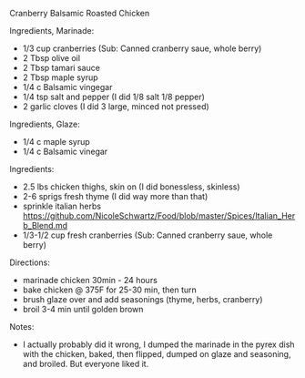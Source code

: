 Cranberry Balsamic Roasted Chicken

Ingredients, Marinade:
* 1/3 cup cranberries (Sub: Canned cranberry saue, whole berry)
* 2 Tbsp olive oil
* 2 Tbsp tamari sauce
* 2 Tbsp maple syrup
* 1/4 c Balsamic vingegar
* 1/4 tsp salt and pepper (I did 1/8 salt 1/8 pepper)
* 2 garlic cloves (I did 3 large, minced not pressed)

Ingredients, Glaze:
* 1/4 c maple syrup
* 1/4 c Balsamic vinegar

Ingredients:
* 2.5 lbs chicken thighs, skin on (I did bonessless, skinless)
* 2-6 sprigs fresh thyme (I did way more than that)
* sprinkle italian herbs https://github.com/NicoleSchwartz/Food/blob/master/Spices/Italian_Herb_Blend.md
* 1/3-1/2 cup fresh cranberries (Sub: Canned cranberry saue, whole berry)

Directions:
* marinade chicken 30min - 24 hours
* bake chicken @ 375F for 25-30 min, then turn
* brush glaze over and add seasonings (thyme, herbs, cranberry)
* broil 3-4 min until golden brown

Notes:

* I actually probably did it wrong, I dumped the marinade in the pyrex dish with the chicken, baked, then flipped, dumped on glaze and seasoning, and broiled. But everyone liked it.
